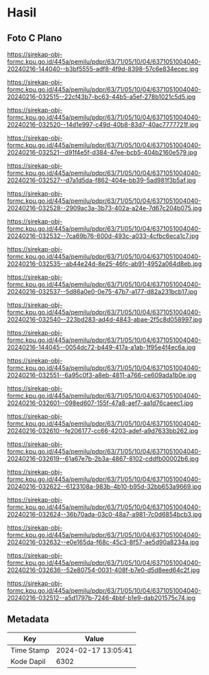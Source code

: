 # Hasil

## Foto C Plano

https://sirekap-obj-formc.kpu.go.id/445a/pemilu/pdpr/63/71/05/10/04/6371051004040-20240216-144040--b3bf5555-adf8-4f9d-8398-57c6e834ecec.jpg

https://sirekap-obj-formc.kpu.go.id/445a/pemilu/pdpr/63/71/05/10/04/6371051004040-20240216-032515--22cf43b7-bc63-44b5-a5ef-278b1021c5d5.jpg

https://sirekap-obj-formc.kpu.go.id/445a/pemilu/pdpr/63/71/05/10/04/6371051004040-20240216-032520--14d1e997-c49d-40b8-83d7-40ac7777721f.jpg

https://sirekap-obj-formc.kpu.go.id/445a/pemilu/pdpr/63/71/05/10/04/6371051004040-20240216-032521--d91f4e5f-d384-47ee-bcb5-404b2160e579.jpg

https://sirekap-obj-formc.kpu.go.id/445a/pemilu/pdpr/63/71/05/10/04/6371051004040-20240216-032527--d7a1d5da-f862-404e-bb39-5ad981f3b5af.jpg

https://sirekap-obj-formc.kpu.go.id/445a/pemilu/pdpr/63/71/05/10/04/6371051004040-20240216-032528--2909ac3a-3b73-402a-a24e-7d67c204b075.jpg

https://sirekap-obj-formc.kpu.go.id/445a/pemilu/pdpr/63/71/05/10/04/6371051004040-20240216-032532--7ca69b76-600d-493c-a033-4cfbc6eca1c7.jpg

https://sirekap-obj-formc.kpu.go.id/445a/pemilu/pdpr/63/71/05/10/04/6371051004040-20240216-032535--ab44e24d-8e25-46fc-ab91-4952a064d8eb.jpg

https://sirekap-obj-formc.kpu.go.id/445a/pemilu/pdpr/63/71/05/10/04/6371051004040-20240216-032537--5d86a0e0-0e75-47b7-a177-d82a231bcb17.jpg

https://sirekap-obj-formc.kpu.go.id/445a/pemilu/pdpr/63/71/05/10/04/6371051004040-20240216-032540--223bd283-ad4d-4843-abae-2f5c8d058997.jpg

https://sirekap-obj-formc.kpu.go.id/445a/pemilu/pdpr/63/71/05/10/04/6371051004040-20240216-144045--0054dc72-b449-417a-a1ab-1f95e4f4ec6a.jpg

https://sirekap-obj-formc.kpu.go.id/445a/pemilu/pdpr/63/71/05/10/04/6371051004040-20240216-032551--6a95c0f3-a8eb-4811-a766-ce609ada1b0e.jpg

https://sirekap-obj-formc.kpu.go.id/445a/pemilu/pdpr/63/71/05/10/04/6371051004040-20240216-032601--098ed607-155f-47a8-aef7-aa1d76caeec1.jpg

https://sirekap-obj-formc.kpu.go.id/445a/pemilu/pdpr/63/71/05/10/04/6371051004040-20240216-032610--fe206177-cc66-4203-adef-a9d7633bb262.jpg

https://sirekap-obj-formc.kpu.go.id/445a/pemilu/pdpr/63/71/05/10/04/6371051004040-20240216-032619--61a67e7b-2b3a-4867-8102-cddfb00002b6.jpg

https://sirekap-obj-formc.kpu.go.id/445a/pemilu/pdpr/63/71/05/10/04/6371051004040-20240216-032622--6123108a-983b-4b10-b95d-32bb653a9669.jpg

https://sirekap-obj-formc.kpu.go.id/445a/pemilu/pdpr/63/71/05/10/04/6371051004040-20240216-032624--36b70ada-03c0-48a7-a981-7c0d6854bcb3.jpg

https://sirekap-obj-formc.kpu.go.id/445a/pemilu/pdpr/63/71/05/10/04/6371051004040-20240216-032632--e0e165da-f68c-45c3-8f57-ae5d90a8234a.jpg

https://sirekap-obj-formc.kpu.go.id/445a/pemilu/pdpr/63/71/05/10/04/6371051004040-20240216-032636--52e80754-0031-408f-b7e0-d5d8eed64c2f.jpg

https://sirekap-obj-formc.kpu.go.id/445a/pemilu/pdpr/63/71/05/10/04/6371051004040-20240216-032512--a5d1797b-7246-4bbf-b1e9-dab201575c74.jpg


## Metadata

| Key        | Value               |
| ---------- | ------------------- |
| Time Stamp | 2024-02-17 13:05:41 |
| Kode Dapil | 6302                |



